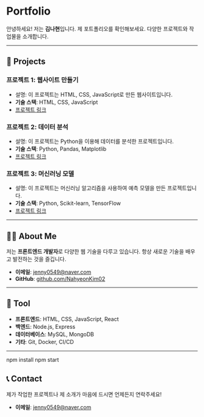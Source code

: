 # Portfolio

안녕하세요! 저는 **김나현**입니다. 제 포트폴리오를 확인해보세요. 다양한 프로젝트와 작업물을 소개합니다.

---

## 📂 Projects

### 프로젝트 1: 웹사이트 만들기

- 설명: 이 프로젝트는 HTML, CSS, JavaScript로 만든 웹사이트입니다.
- **기술 스택**: HTML, CSS, JavaScript
- [프로젝트 링크](https://github.com/NahyeonKim02/project1)

### 프로젝트 2: 데이터 분석

- 설명: 이 프로젝트는 Python을 이용해 데이터를 분석한 프로젝트입니다.
- **기술 스택**: Python, Pandas, Matplotlib
- [프로젝트 링크](https://github.com/NahyeonKim02/project2)

### 프로젝트 3: 머신러닝 모델

- 설명: 이 프로젝트는 머신러닝 알고리즘을 사용하여 예측 모델을 만든 프로젝트입니다.
- **기술 스택**: Python, Scikit-learn, TensorFlow
- [프로젝트 링크](https://github.com/NahyeonKim02/project3)

---

## 👨‍💻 About Me

저는 **프론트엔드 개발자**로 다양한 웹 기술을 다루고 있습니다. 항상 새로운 기술을 배우고 발전하는 것을 즐깁니다.

- **이메일**: [jenny0549@naver.com](mailto:jenny0549@naver.com)
- **GitHub**: [github.com/NahyeonKim02](https://github.com/NahyeonKim02)

---

## 🎨 Tool

- **프론트엔드**: HTML, CSS, JavaScript, React
- **백엔드**: Node.js, Express
- **데이터베이스**: MySQL, MongoDB
- **기타**: Git, Docker, CI/CD

---
npm install
npm start

## 📞 Contact

제가 작업한 프로젝트나 제 소개가 마음에 드시면 언제든지 연락주세요!

- **이메일**: [jenny0549@naver.com](mailto:jenny0549@naver.com)
